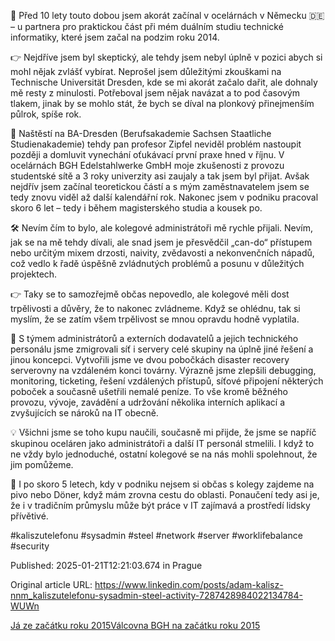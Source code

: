 🎂 Před 10 lety touto dobou jsem akorát začínal v ocelárnách v Německu 🇩🇪 – u partnera pro praktickou část při mém duálním studiu technické informatiky, které jsem začal na podzim roku 2014.


👉 Nejdříve jsem byl skeptický, ale tehdy jsem nebyl úplně v pozici abych si mohl nějak zvlášť vybírat. Neprošel jsem důležitými zkouškami na Technische Universität Dresden, kde se mi akorát začalo dařit, ale dohnaly mě resty z minulosti. Potřeboval jsem nějak navázat a to pod časovým tlakem, jinak by se mohlo stát, že bych se díval na plonkový přinejmenším půlrok, spíše rok.


🙏 Naštěstí na BA-Dresden (Berufsakademie Sachsen Staatliche Studienakademie) tehdy pan profesor Zipfel neviděl problém nastoupit později a domluvit vynechání oťukávací první praxe hned v říjnu. V ocelárnách BGH Edelstahlwerke GmbH moje zkušenosti z provozu studentské sítě a 3 roky univerzity asi zaujaly a tak jsem byl přijat. Avšak nejdřív jsem začínal teoretickou částí a s mým zaměstnavatelem jsem se tedy znovu viděl až další kalendářní rok. Nakonec jsem v podniku pracoval skoro 6 let – tedy i během magisterského studia a kousek po.


🛠️ Nevím čím to bylo, ale kolegové administrátoři mě rychle přijali. Nevím, jak se na mě tehdy dívali, ale snad jsem je přesvědčil „can-do“ přístupem nebo určitým mixem drzosti, naivity, zvědavosti a nekonvenčních nápadů, což vedlo k řadě úspěšně zvládnutých problémů a posunu v důležitých projektech.


👉 Taky se to samozřejmě občas nepovedlo, ale kolegové měli dost trpělivosti a důvěry, že to nakonec zvládneme. Když se ohlédnu, tak si myslím, že se zatím všem trpělivost se mnou opravdu hodně vyplatila.


💪 S týmem administrátorů a externích dodavatelů a jejich technického personálu jsme zmigrovali síť i servery celé skupiny na úplně jiné řešení a jinou koncepci. Vytvořili jsme ve dvou pobočkách disaster recovery serverovny na vzdáleném konci továrny. Výrazně jsme zlepšili debugging, monitoring, ticketing, řešení vzdálených přístupů, síťové připojení některých poboček a současně ušetřili nemalé peníze. To vše kromě běžného provozu, vývoje, zavádění a udržování několika interních aplikací a zvyšujících se nároků na IT obecně.


💡 Všichni jsme se toho kupu naučili, současně mi přijde, že jsme se napříč skupinou oceláren jako administrátoři a další IT personál stmelili. I když to ne vždy bylo jednoduché, ostatní kolegové se na nás mohli spolehnout, že jim pomůžeme.


🍺 I po skoro 5 letech, kdy v podniku nejsem si občas s kolegy zajdeme na pivo nebo Döner, když mám zrovna cestu do oblasti. Ponaučení tedy asi je, že i v tradičním průmyslu může být práce v IT zajímavá a prostředí lidsky přívětivé.


#kaliszutelefonu #sysadmin #steel #network #server #worklifebalance #security


Published: 2025-01-21T12:21:03.674 in Prague

Original article URL: https://www.linkedin.com/posts/adam-kalisz-nnm_kaliszutelefonu-sysadmin-steel-activity-7287428984022134784-WUWn

[Já ze začátku roku 2015](./media/adam-20150308.jpg)[Válcovna BGH na začátku roku 2015](./media/bgh-20150309.jpg)